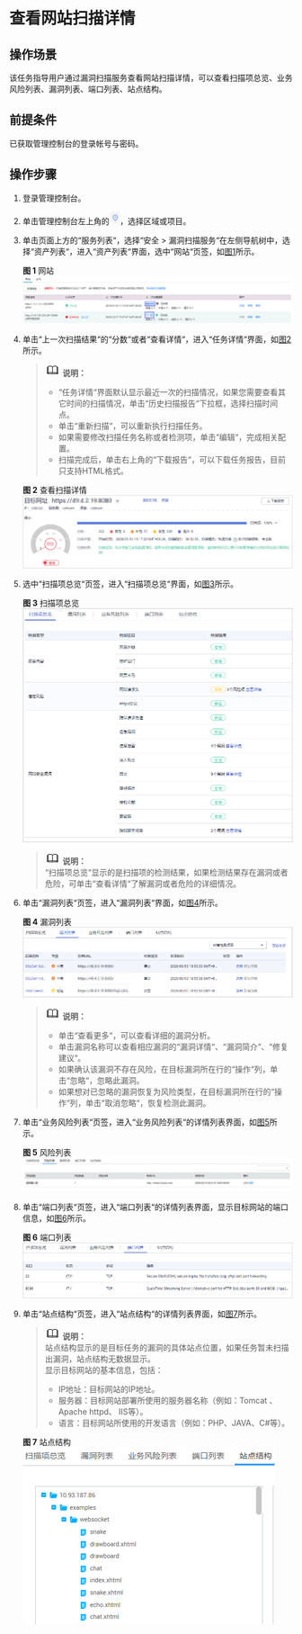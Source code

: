 # 查看网站扫描详情<a name="ZH-CN_TOPIC_0115901713"></a>

## 操作场景<a name="section355355610215"></a>

该任务指导用户通过漏洞扫描服务查看网站扫描详情，可以查看扫描项总览、业务风险列表、漏洞列表、端口列表、站点结构。

## 前提条件<a name="section330014101317"></a>

已获取管理控制台的登录帐号与密码。

## 操作步骤<a name="section676171715510"></a>

1.  登录管理控制台。
2.  单击管理控制台左上角的![](figures/项目.jpg)，选择区域或项目。
3.  单击页面上方的“服务列表“，选择“安全  \>  漏洞扫描服务“在左侧导航树中，选择“资产列表“，进入“资产列表“界面，选中“网站“页签，如[图1](#fig17451176552)所示。

    **图 1**  网站<a name="fig17451176552"></a>  
    ![](figures/网站.png "网站")

4.  单击“上一次扫描结果“的“分数“或者“查看详情“，进入“任务详情“界面，如[图2](#fig57613177553)所示。

    >![](public_sys-resources/icon-note.gif) **说明：**   
    >-   “任务详情“界面默认显示最近一次的扫描情况，如果您需要查看其它时间的扫描情况，单击“历史扫描报告“下拉框，选择扫描时间点。  
    >-   单击“重新扫描“，可以重新执行扫描任务。  
    >-   如果需要修改扫描任务名称或者检测项，单击“编辑“，完成相关配置。  
    >-   扫描完成后，单击右上角的“下载报告“，可以下载任务报告，目前只支持HTML格式。  

    **图 2**  查看扫描详情<a name="fig57613177553"></a>  
    ![](figures/查看扫描详情.png "查看扫描详情")

5.  选中“扫描项总览“页签，进入“扫描项总览“界面，如[图3](#fig937111401197)所示。

    **图 3**  扫描项总览<a name="fig937111401197"></a>  
    ![](figures/扫描项总览.png "扫描项总览")

    >![](public_sys-resources/icon-note.gif) **说明：**   
    >“扫描项总览“显示的是扫描项的检测结果，如果检测结果存在漏洞或者危险，可单击“查看详情“了解漏洞或者危险的详细情况。  

6.  单击“漏洞列表“页签，进入“漏洞列表“界面，如[图4](#fig77611917175513)所示。

    **图 4**  漏洞列表<a name="fig77611917175513"></a>  
    ![](figures/漏洞列表.png "漏洞列表")

    >![](public_sys-resources/icon-note.gif) **说明：**   
    >-   单击“查看更多“，可以查看详细的漏洞分析。  
    >-   单击漏洞名称可以查看相应漏洞的“漏洞详情“、“漏洞简介“、“修复建议“。  
    >-   如果确认该漏洞不存在风险，在目标漏洞所在行的“操作“列，单击“忽略“，忽略此漏洞。  
    >-   如果想对已忽略的漏洞恢复为风险类型，在目标漏洞所在行的“操作“列，单击“取消忽略“，恢复检测此漏洞。  

7.  单击“业务风险列表“页签，进入“业务风险列表“的详情列表界面，如[图5](#fig46892011205519)所示。

    **图 5**  风险列表<a name="fig46892011205519"></a>  
    ![](figures/风险列表.jpg "风险列表")

8.  单击“端口列表“页签，进入“端口列表“的详情列表界面，显示目标网站的端口信息，如[图6](#fig1676191745520)所示。

    **图 6**  端口列表<a name="fig1676191745520"></a>  
    ![](figures/端口列表.png "端口列表")

9.  单击“站点结构“页签，进入“站点结构“的详情列表界面，如[图7](#fig129510337427)所示。

    >![](public_sys-resources/icon-note.gif) **说明：**   
    >站点结构显示的是目标任务的漏洞的具体站点位置，如果任务暂未扫描出漏洞，站点结构无数据显示。  
    >显示目标网站的基本信息，包括：  
    >-   IP地址：目标网站的IP地址。  
    >-   服务器：目标网站部署所使用的服务器名称（例如：Tomcat 、Apache httpd、 IIS等）。  
    >-   语言：目标网站所使用的开发语言（例如：PHP、JAVA、C\#等）。  

    **图 7**  站点结构<a name="fig129510337427"></a>  
    ![](figures/站点结构.png "站点结构")


